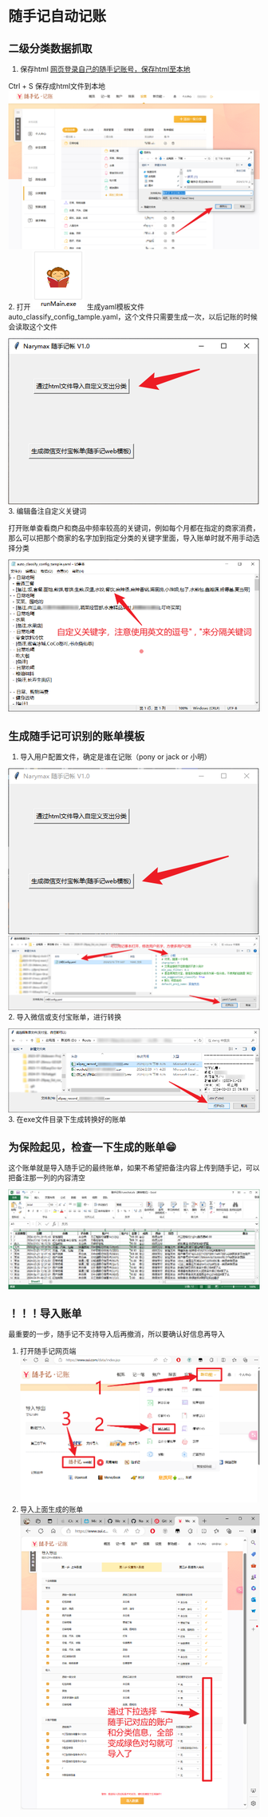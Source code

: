 # 随手记自动记账

## 二级分类数据抓取
1. 保存html
[网页登录自己的随手记账号，保存html至本地](https://www.sui.com/category/budgetCategory.do)

Ctrl + S 保存成html文件到本地
[![pic](../res/img/sui_img/get2cat.png)](https://www.sui.com/category/budgetCategory.do)
2. 打开 ![](../res/img/ico.png) 生成yaml模板文件 auto_classify_config_tample.yaml，这个文件只需要生成一次，以后记账的时候会读取这个文件

![pic](../res/img/outputCat_yaml.png)
3. 编辑备注自定义关键词

打开账单查看商户和商品中频率较高的关键词，例如每个月都在指定的商家消费，那么可以把那个商家的名字加到指定分类的关键字里面，导入账单时就不用手动选择分类

![](../res/img/keywords_tample.png)
## 生成随手记可识别的账单模板
1. 导入用户配置文件，确定是谁在记账（pony or jack or 小明）

![pic](../res/img/outbilltemplate.png)
![pic](../res/img/user_config.png)
2. 导入微信或支付宝账单，进行转换

![pic](../res/img/choice_wechat_alipay_account.png)
3. 在exe文件目录下生成转换好的账单
## 为保险起见，检查一下生成的账单😁
这个账单就是导入随手记的最终账单，如果不希望把备注内容上传到随手记，可以把备注那一列的内容清空

![](../res/img/wechat_output.png)

## ！！！导入账单
最重要的一步，随手记不支持导入后再撤消，所以要确认好信息再导入
1. 打开随手记网页端
![](../res/img/sui_img/import_web.png)
2. 导入上面生成的账单
![](../res/img/sui_img/import_web_data.png)